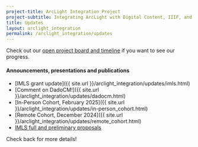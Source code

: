 ```yaml
---
project-title: ArcLight Integration Project
project-subtitle: Integrating ArcLight with Digital Content, IIIF, and ArchivesSpace
title: Updates
layout: arclight_integration
permalink: /arclight_integration/updates
---
```


Check out our [open project board and timeline](https://github.com/orgs/UAlbanyArchives/projects/3/views/4) if you want to see our progress.

#### Announcements, presentations and publications

* [IMLS grant update]({{ site.url }}/arclight_integration/updates/imls.html)
* [Comment on DadoCM!]({{ site.url }}/arclight_integration/updates/dadocm.html)
* [In-Person Cohort, February 2025]({{ site.url }}/arclight_integration/updates/in-person_cohort.html)
* [Remote Cohort, December 2024]({{ site.url }}/arclight_integration/updates/remote_cohort.html)
* [IMLS full and preliminary proposals](https://www.imls.gov/grants/awarded/lg-256722-ols-24)

Check back for more details!
